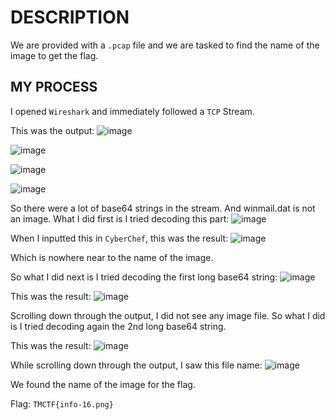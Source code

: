 # DESCRIPTION

We are provided with a `.pcap` file and we are tasked to find the name of the image to get the flag.

## MY PROCESS

I opened `Wireshark` and immediately followed a `TCP` Stream.

This was the output:
![image](https://github.com/user-attachments/assets/f99371de-1165-4bea-9992-2dba035ef414)

![image](https://github.com/user-attachments/assets/8235a516-3920-4525-a18f-e96039e4a483)

![image](https://github.com/user-attachments/assets/7ec5e8a6-4fa8-49df-b02b-b6c8c7efe1ad)

![image](https://github.com/user-attachments/assets/3ee668a8-7346-4bdb-aca3-2adeb0ebd21f)

So there were a lot of base64 strings in the stream. And winmail.dat is not an image. What I did first is I tried decoding this part:
![image](https://github.com/user-attachments/assets/24945892-50eb-4e95-8fad-40c330d4cfb4)

When I inputted this in `CyberChef`, this was the result: 
![image](https://github.com/user-attachments/assets/a7694d4c-e9cb-45ac-a70f-fd1d42925222)

Which is nowhere near to the name of the image.

So what I did next is I tried decoding the first long base64 string:
![image](https://github.com/user-attachments/assets/b28e4d48-192e-42d0-b33e-acfc57acd3c4)

This was the result:
![image](https://github.com/user-attachments/assets/a17f956a-21d7-47d0-9b27-5c6777f4b5ea)

Scrolling down through the output, I did not see any image file. So what I did is I tried decoding again the 2nd long base64 string.

This was the result:
![image](https://github.com/user-attachments/assets/23de379c-5a73-4df5-b6ff-38e3ab429f67)

While scrolling down through the output, I saw this file name:
![image](https://github.com/user-attachments/assets/382a5d35-fd0f-4246-91e3-5770574d41d1)

We found the name of the image for the flag.

Flag: `TMCTF{info-16.png}`
